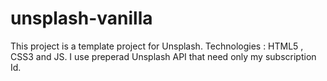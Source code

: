 # unsplash-vanilla

This project is a template project for Unsplash.
Technologies : HTML5 , CSS3 and JS.
I use preperad Unsplash API that need only my subscription Id.
